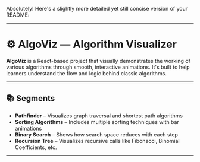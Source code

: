Absolutely! Here's a slightly more detailed yet still concise version of your README:

---

# ⚙️ AlgoViz — Algorithm Visualizer

**AlgoViz** is a React-based project that visually demonstrates the working of various algorithms through smooth, interactive animations. It's built to help learners understand the flow and logic behind classic algorithms.

---

## 📚 Segments

* **Pathfinder** – Visualizes graph traversal and shortest path algorithms
* **Sorting Algorithms** – Includes multiple sorting techniques with bar animations
* **Binary Search** – Shows how search space reduces with each step
* **Recursion Tree** – Visualizes recursive calls like Fibonacci, Binomial Coefficients, etc.

---


